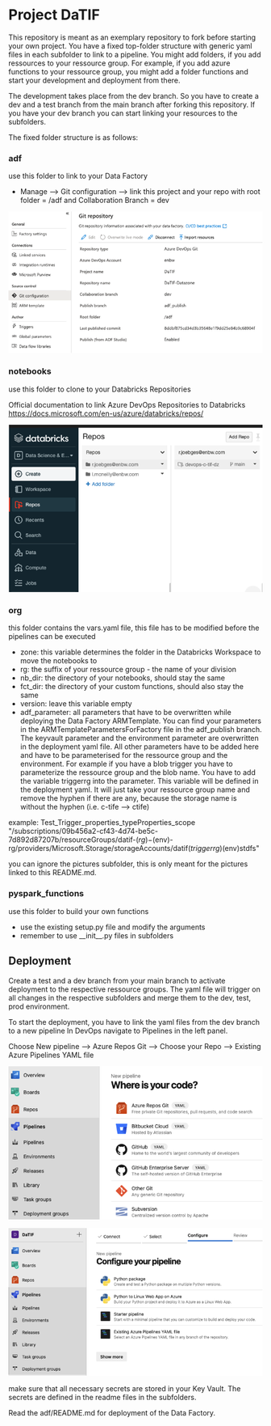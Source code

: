 # Project DaTIF 
This repository is meant as an exemplary repository to fork before starting your own project. You have a fixed top-folder structure with generic yaml files in each subfolder to link to a pipeline. You might add folders, if you add ressources to your ressource group. For example, if you add azure functions to your ressource group, you might add a folder functions and start your development and deployment from there. 

The development takes place from the dev branch. So you have to create a dev and a test branch from the main branch after forking this repository. If you have your dev branch you can start linking your resources to the subfolders.

The fixed folder structure is as follows:

### adf 
use this folder to link to your Data Factory
- Manage --> Git configuration --> link this project and your repo with root folder = /adf and Collaboration Branch = dev

![Link ADF to DevOps](/org/pictures/adf_devops.png)

### notebooks
use this folder to clone to your Databricks Repositories

Official documentation to link Azure DevOps Repositories to Databricks
https://docs.microsoft.com/en-us/azure/databricks/repos/

![Databricks Repos](/org/pictures/databricks_repo.png)

### org
this folder contains the vars.yaml file, this file has to be modified before the pipelines can be executed
- zone: this variable determines the folder in the Databricks Workspace to move the notebooks to
- rg: the suffix of your ressource group - the name of your division
- nb_dir: the directory of your notebooks, should stay the same
- fct_dir: the directory of your custom functions, should also stay the same
- version: leave this variable empty
- adf_parameter: all parameters that have to be overwritten while deploying the Data Factory ARMTemplate. You can find your parameters in the ARMTemplateParametersForFactory file in the adf_publish branch. The keyvault parameter and the environment parameter are overwritten in the deployment yaml file. All other parameters have to be added here and have to be parameterised for the ressource group and the environment. For example if you have a blob trigger you have to parameterize the ressource group and the blob name. You have to add the variable triggerrg into the parameter. This variable will be defined in the deployment yaml. It will just take your ressource group name and remove the hyphen if there are any, because the storage name is without the hyphen (i.e. c-tife --> ctife)

example: Test_Trigger_properties_typeProperties_scope "/subscriptions/09b456a2-cf43-4d74-be5c-7d892d87207b/resourceGroups/datif-$(rg)-$(env)-rg/providers/Microsoft.Storage/storageAccounts/datif$(triggerrg)$(env)stdfs"

you can ignore the pictures subfolder, this is only meant for the pictures linked to this README.md.

### pyspark_functions
use this folder to build your own functions
- use the existing setup.py file and modify the arguments
- remember to use \_\_init\_\_.py files in subfolders

## Deployment
Create a test and a dev branch from your main branch to activate deployment to the respective ressource groups.
The yaml file will trigger on all changes in the respective subfolders and merge them to the dev, test, prod environment.

To start the deployment, you have to link the yaml files from the dev branch to a new pipeline 
In DevOps navigate to Pipelines in the left panel.

Choose New pipeline --> Azure Repos Git --> Choose your Repo --> Existing Azure Pipelines YAML file

![Pipelines1](/org/pictures/devops_pipelines1.png)

![Pipelines2](/org/pictures/devops_pipelines2.png)

make sure that all necessary secrets are stored in your Key Vault. The secrets are defined in the readme files in the subfolders. 

Read the adf/README.md for deployment of the Data Factory.
